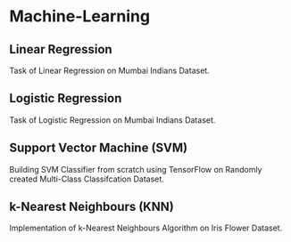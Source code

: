 # Machine-Learning

## Linear Regression

Task of Linear Regression on Mumbai Indians Dataset.

## Logistic Regression

Task of Logistic Regression on Mumbai Indians Dataset.

## Support Vector Machine (SVM)

Building SVM Classifier from scratch using TensorFlow on Randomly created Multi-Class Classifcation Dataset.

## k-Nearest Neighbours (KNN)

Implementation of k-Nearest Neighbours Algorithm on Iris Flower Dataset.
